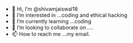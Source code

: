 - 👋 Hi, I’m @shivamjaiswal18
- 👀 I’m interested in ...coding and ethical hacking
- 🌱 I’m currently learning ...coding
- 💞️ I’m looking to collaborate on ....
- 📫 How to reach me ...my email.

<!---
shivamjaiswal18/shivamjaiswal18 is a ✨ special ✨ repository because its `README.md` (this file) appears on your GitHub profile.
You can click the Preview link to take a look at your changes.
--->
